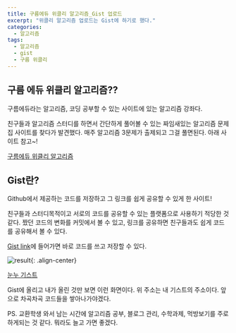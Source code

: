```yaml
---
title: 구름에듀 위클리 알고리즘_Gist 업로드
excerpt: "위클리 알고리즘 업로드는 Gist에 하기로 했다."
categories:
  - 알고리즘
tags:  
  - 알고리즘 
  - gist
  - 구름 위클리
---
```


## 구름 에듀 위클리 알고리즘??

구름에듀라는 알고리즘, 코딩 공부할 수 있는 사이트에 있는 알고리즘 강좌다.

친구들과 알고리즘 스터디를 하면서 간단하게 풀어볼 수 있는 짜임새있는 알고리즘 문제집 사이트를 찾다가 발견했다. 
매주 알고리즘 3문제가 출제되고 그걸 풀면된다.
아래 사이트 참고~!

[구름에듀 위클리 알고리즘](http://bitly.kr/lOGoNHal)


## Gist란?

Github에서 제공하는 코드를 저장하고 그 링크를 쉽게 공유할 수 있게 한 사이트!

친구들과 스터디목적이고 서로의 코드를 공유할 수 있는 플랫폼으로 사용하기 적당한 것 같다.
짰던 코드의 변화를 커밋에서 볼 수 있고, 링크를 공유하면 친구들과도 쉽게 코드를 공유해서 볼 수 있다.

[Gist link](https://gist.github.com/)에 들어가면 바로 코드를 쓰고 저장할 수 있다.

![result](https://noonnoo.github.io/assets/images/algorithm/2020_01/gist.png "Gist에 올리고 내가 올린 것만 보면 이런 화면이다."){: .align-center}

[눈누 기스트](https://gist.github.com/noonnoo)

Gist에 올리고 내가 올린 것만 보면 이런 화면이다.
위 주소는 내 기스트의 주소이다. 앞으로 차곡차곡 코드들을 쌓아나가야겠다.



PS.
교환학생 와서 남는 시간에 알고리즘 공부, 블로그 관리, 수학과제, 먹방보기를 주로 하게되는 것 같다.
뭐라도 늘고 가면 좋겠다.
